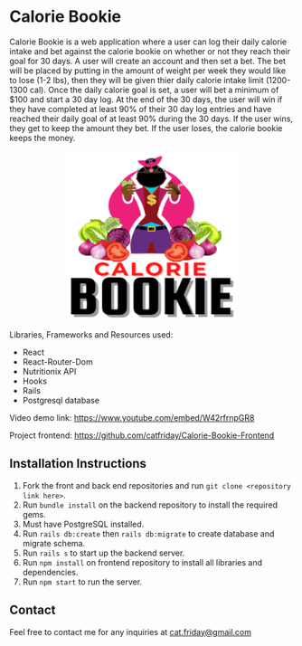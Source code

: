 # Calorie Bookie

Calorie Bookie is a web application where a user can log their daily calorie intake and bet against the calorie bookie on whether or not they reach their goal for 30 days. A user will create an account and then set a bet. The bet will be placed by putting in the amount of weight per week they would like to lose (1-2 lbs), then they will be given thier daily calorie intake limit (1200-1300 cal). Once the daily calorie goal is set, a user will bet a minimum of $100 and start a 30 day log. At the end of the 30 days, the user will win if they have completed at least 90% of their 30 day log entries and have reached their daily goal of at least 90% during the 30 days. If the user wins, they get to keep the amount they bet. If the user loses, the calorie bookie keeps the money.




<p align="center">
  <img width="300" height="300" src="https://github.com/catfriday/Calorie-Bookie-Frontend/blob/master/src/Calorie%20Bookie%20Logo%20transparent.png">
</p>


Libraries, Frameworks and Resources used: 

* React
* React-Router-Dom
* Nutritionix API
* Hooks
* Rails
* Postgresql database


Video demo link: https://www.youtube.com/embed/W42rfrnpGR8

Project frontend: https://github.com/catfriday/Calorie-Bookie-Frontend

## Installation Instructions

1. Fork the front and back end repositories and run `git clone <repository link here>`.
2. Run `bundle install` on the backend repository to install the required gems. 
3. Must have PostgreSQL installed. 
4. Run `rails db:create` then `rails db:migrate` to create database and migrate schema. 
5. Run `rails s` to start up the backend server. 
6. Run `npm install` on frontend repository to install all libraries and dependencies. 
7. Run `npm start` to run the server. 


## Contact

Feel free to contact me for any inquiries at cat.friday@gmail.com



